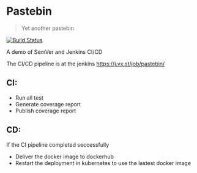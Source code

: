 # Pastebin
> Yet another pastebin

[![Build Status](https://j.vx.st/job/pastebin/badge/icon)](https://j.vx.st/job/pastebin/)

A demo of SemVer and Jenkins CI/CD

The CI/CD pipeline is at the jenkins https://j.vx.st/job/pastebin/

## CI:

 * Run all test
 * Generate coverage report
 * Publish coverage report


## CD:
If the CI pipeline completed seccessfully
 * Deliver the docker image to dockerhub
 * Restart the deployment in kubernetes to use the lastest docker image
